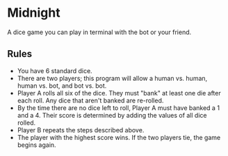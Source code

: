 # Midnight
A dice game you can play in terminal with the bot or your friend.

## Rules
- You have 6 standard dice. <br />
- There are two players; this program will allow a human vs. human, human vs. bot, and bot vs. bot.  <br />
- Player A rolls all six of the dice. They must "bank" at least one die after each roll. Any dice that aren't banked are re-rolled.  <br />
- By the time there are no dice left to roll, Player A must have banked a 1 and a 4. Their score is determined by adding the values of all dice rolled.  <br />
- Player B repeats the steps described above.  <br />
- The player with the highest score wins. If the two players tie, the game begins again.  <br />
